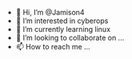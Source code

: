 - 👋 Hi, I’m @Jamison4
- 👀 I’m interested in cyberops
- 🌱 I’m currently learning linux
- 💞️ I’m looking to collaborate on ...
- 📫 How to reach me ...

<!---
Jamison4/Jamison4 is a ✨ special ✨ repository because its `README.md` (this file) appears on your GitHub profile.
You can click the Preview link to take a look at your changes.
--->
